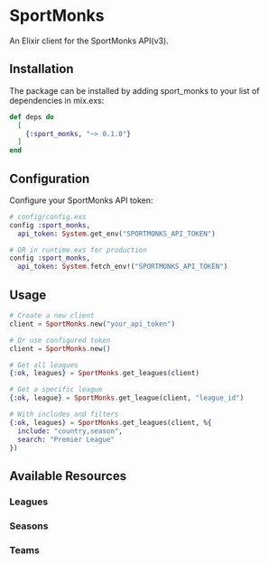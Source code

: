 # SportMonks

An Elixir client for the SportMonks API(v3).

## Installation

The package can be installed by adding sport_monks to your list of dependencies in mix.exs:

```elixir
def deps do
  [
    {:sport_monks, "~> 0.1.0"}
  ]
end
```

## Configuration

Configure your SportMonks API token:

```elixir
# config/config.exs
config :sport_monks,
  api_token: System.get_env("SPORTMONKS_API_TOKEN")

# OR in runtime.exs for production
config :sport_monks,
  api_token: System.fetch_env!("SPORTMONKS_API_TOKEN")
```

## Usage
```elixir
# Create a new client
client = SportMonks.new("your_api_token")

# Or use configured token
client = SportMonks.new()

# Get all leagues
{:ok, leagues} = SportMonks.get_leagues(client)

# Get a specific league
{:ok, league} = SportMonks.get_league(client, "league_id")

# With includes and filters
{:ok, leagues} = SportMonks.get_leagues(client, %{
  include: "country,season",
  search: "Premier League"
})
```

## Available Resources

### Leagues
### Seasons
### Teams


